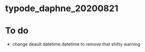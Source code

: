 # typode_daphne_20200821

# To do

-   change deault datetime.datetime to remove that shitty warning
